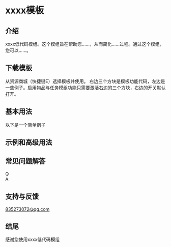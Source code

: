 # xxxx模板

## 介绍
xxxx低代码模组。这个模组旨在帮助您......，从而简化......过程。通过这个模组，您可以......。

## 下载模板
从资源商城（快捷键E）选择模板并使用。
右边三个方块是模板功能代码，左边是一些例子。启用物品与任务模组功能只需要激活右边的三个方块，右边的开关默认打开。



## 基本用法
以下是一个简单例子


## 示例和高级用法


## 常见问题解答
Q  
A  

## 支持与反馈
835273072@qq.com


## 结尾
感谢您使用xxxx低代码模组
